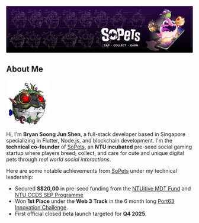 <img src="https://github.com/vrevolverrr/vrevolverrr/blob/main/assets/banner.png?raw=true"/>

<h2>About Me</h2>
<img src="https://raw.githubusercontent.com/vrevolverrr/vrevolverrr/refs/heads/main/assets/idle-2-resized.gif?raw=true" width=120 height=120><br>

Hi, I'm <b>Bryan Soong Jun Shen</b>, a full-stack developer based in Singapore specializing in Flutter, Node.js, and blockchain development. I'm the <b>technical co-founder</b> of [SoPets](https://sopetsnft.com/), an <b>NTU incubated</b> pre-seed social gaming startup where players breed, collect, and care for cute and unique digital pets through <i>real world social interactions</i>. 

Here are some notable achievements from [SoPets](https://sopetsnft.com/) under my technical leadership:

- Secured <b>S$20,00</b> in pre-seed funding from the [NTUitive MDT Fund](https://www.ntuitive.sg/inventor/grants-funding) and [NTU CCDS SEP Programme](https://www.ntu.edu.sg/i-lab/research-focus/student-entrepreneurship-program-(sep))
- Won <b>1st Place</b> under the <b>Web 3 Track</b> in the 6 month long [Port63 Innovation Challenge](https://www.ntu.edu.sg/innovates/news-events/port63#Content_C443_Col02).
- First official closed beta launch targeted for <b>Q4 2025</b>.